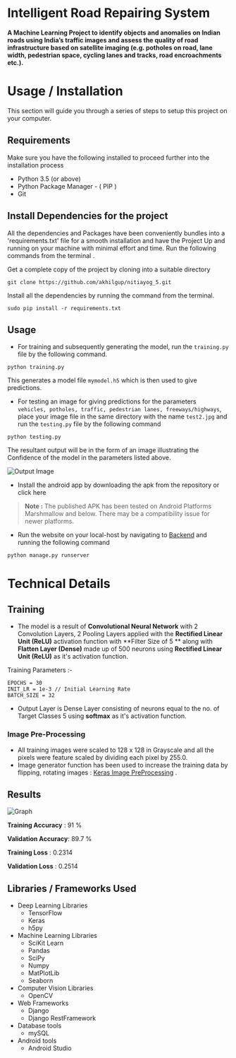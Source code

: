 # Intelligent Road Repairing System

**A Machine Learning Project to identify objects and anomalies on
Indian roads using India’s traffic images and assess the quality of road
infrastructure based on satellite imaging (e.g. potholes on road, lane width,
pedestrian space, cycling lanes and tracks, road encroachments etc.).**


# Usage / Installation

This section will guide you through a series of steps to setup this project on your computer.

## Requirements

Make sure you have the following installed to proceed further into the installation process

 - Python 3.5 (or above)
 - Python Package Manager - ( PIP )
 - Git 

##  Install Dependencies for the project

All the dependencies and Packages have been conveniently bundles into a 'requirements.txt' file for a smooth installation and have the Project Up and running on your machine with minimal effort and time.
Run the following commands from the terminal .

Get a complete copy of the project by cloning into a suitable directory

    git clone https://github.com/akhilgup/nitiayog_5.git
  
 Install all the dependencies by running the command from the terminal.

    sudo pip install -r requirements.txt

## Usage

 - For training and subsequently generating the model, run the ```training.py``` file by the following command.
```
python training.py
```
This generates a model file ```mymodel.h5``` which is then used to give predictions.

-  For testing an image for giving predictions for the parameters ``` vehicles, potholes, traffic, pedestrian lanes, freeways/highways```,  place your image file in the same directory with the name ```test2.jpg``` and run the ```testing.py``` file by the following command 
```
python testing.py
```
The resultant output will be in the form of an image illustrating the Confidence of the model in the parameters listed above.

![Output Image](https://github.com/akhilgup/nitiayog_5/raw/master/result.jpg)

- Install the android app by downloading the apk from the repository or click here
> **Note :** The published APK has been tested on Android Platforms Marshmallow and below. There may be a compatibility issue for newer platforms.
- Run the website on your local-host by navigating to [Backend](https://github.com/akhilgup/nitiayog_5/tree/master/backend) and running the following command
```
python manage.py runserver
```

# Technical Details


## Training 

- The model is a result of **Convolutional Neural Network** with 2 Convolution Layers, 2 Pooling Layers applied with the **Rectified Linear Unit (ReLU)** activation function with **Filter Size of 5 ** along with **Flatten Layer (Dense)** made up of 500 neurons using **Rectified Linear Unit (ReLU)** as it's activation function. 

Training Parameters :-
``` 
EPOCHS = 30
INIT_LR = 1e-3 // Initial Learning Rate
BATCH_SIZE = 32
```
- Output Layer is Dense Layer consisting of neurons equal to the no. of Target Classes 5 using **softmax** as it's activation function.
### Image Pre-Processing 
- All training images were scaled to 128 x 128 in Grayscale and all the pixels were feature scaled by dividing each pixel by 255.0. 
- Image generator function has been used to increase the training data by flipping, rotating images : [Keras Image PreProcessing](https://keras.io/preprocessing/image/) .

## Results

![Graph](https://github.com/akhilgup/nitiayog_5/raw/master/Figure_1.png)

**Training Accuracy** : 91 %

**Validation Accuracy**: 89.7 % 

**Training Loss** : 0.2314

**Validation Loss** : 0.2514

## Libraries / Frameworks Used

 * Deep Learning Libraries
	 * TensorFlow
	 * Keras
	 * h5py
* Machine Learning Libraries
	 * SciKit Learn
	 * Pandas
	 * SciPy
	 * Numpy
	 * MatPlotLib
	 * Seaborn
* Computer Vision Libraries
	* OpenCV
* Web Frameworks
	* Django
	* Django RestFramework
* Database tools
	* mySQL
* Android tools
	* Android Studio
